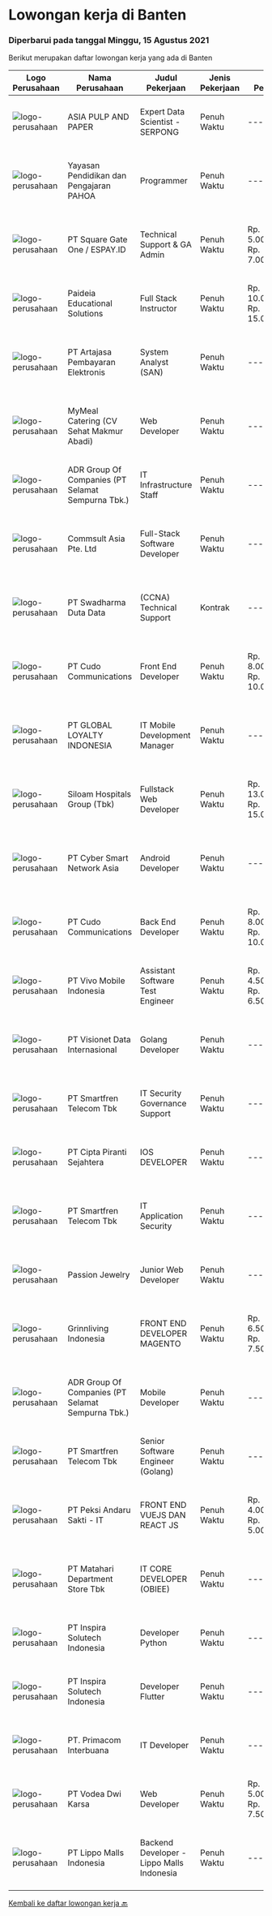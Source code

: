 
  # Lowongan kerja di Banten

  ### Diperbarui pada tanggal Minggu, 15 Agustus 2021

  Berikut merupakan daftar lowongan kerja yang ada di Banten

  |Logo Perusahaan | Nama Perusahaan | Judul Pekerjaan | Jenis Pekerjaan | Gaji Pekerjaan | Lokasi | Deskripsi | Tanggal diunggah | Pranala |
  | -------------- | --------------- | --------------- | --------- | --------- | -------------- | ------- | ----------- | ----------- |
  |![logo-perusahaan](https://image-service-cdn.seek.com.au/36a2feaca71ed37bd63769225373ce9c5cab5eea/ee4dce1061f3f616224767ad58cb2fc751b8d2dc)|ASIA PULP AND PAPER|Expert Data Scientist  - SERPONG|Penuh Waktu|---|Banten|Job Brief: We are looking for a Data Scientist who will support our forestry, product, sales, leadership and marketing teams with insights gained from...|Sabtu, 14 Agustus 2021|https://www.jobstreet.co.id/id/job/expert-data-scientist-serpong-3593514?token=0~3e6c75bb-5c40-4288-aaa1-e431a8f7e8b5&sectionRank=1&jobId=jobstreet-id-job-3593514|
|![logo-perusahaan](https://image-service-cdn.seek.com.au/505247c6f4867ee58ce25732ade777ad8ff366ad/ee4dce1061f3f616224767ad58cb2fc751b8d2dc)|Yayasan Pendidikan dan Pengajaran PAHOA|Programmer|Penuh Waktu|---|Tangerang|Tugas dan Tanggung Jawab: Membuat aplikasi baru berbasis web menggunakan bahasa pemrogaman berbasis Reactjs dan Laravel.  Persyaratan dan Kualifikasi:...|Jumat, 13 Agustus 2021|https://www.jobstreet.co.id/id/job/programmer-3592569?token=0~3e6c75bb-5c40-4288-aaa1-e431a8f7e8b5&sectionRank=2&jobId=jobstreet-id-job-3592569|
|![logo-perusahaan](https://image-service-cdn.seek.com.au/823d49bee8d79aadf0dcf90efde4e928b11c6f19/ee4dce1061f3f616224767ad58cb2fc751b8d2dc)|PT Square Gate One / ESPAY.ID|Technical Support & GA Admin|Penuh Waktu|Rp. 5.000.000-Rp. 7.000.000|Tangerang|JOB DESC TECHNICAL SUPPORT 1.   Melakukan pengecekan laptop karyawan jika ada kendala termasuk konfigursasi &amp; instalasia.   Kendala...|Jumat, 13 Agustus 2021|https://www.jobstreet.co.id/id/job/technical-support-ga-admin-3600040?token=0~3e6c75bb-5c40-4288-aaa1-e431a8f7e8b5&sectionRank=3&jobId=jobstreet-id-job-3600040|
|![logo-perusahaan](https://us.123rf.com/450wm/pavelstasevich/pavelstasevich1811/pavelstasevich181101027/112815900-stock-vector-no-image-available-icon-flat-vector.jpg?ver=6)|Paideia Educational Solutions|Full Stack Instructor|Penuh Waktu|Rp. 10.000.000-Rp. 15.000.000|Tangerang|Paideia Educational Solutions is hiring a Full Stack Engineering Fulltimer Instructor. The full-stack engineering instructor is responsible for the...|Sabtu, 14 Agustus 2021|https://www.jobstreet.co.id/id/job/full-stack-instructor-3594549?token=0~3e6c75bb-5c40-4288-aaa1-e431a8f7e8b5&sectionRank=4&jobId=jobstreet-id-job-3594549|
|![logo-perusahaan](https://image-service-cdn.seek.com.au/55aded1287383eeeb6207d2664b4836add413aaf/ee4dce1061f3f616224767ad58cb2fc751b8d2dc)|PT Artajasa Pembayaran Elektronis|System Analyst (SAN)|Penuh Waktu|---|Tangerang|AREAS OF RESPONSIBILITY: Deploy, maintain, and troubleshoot core business applications, including application servers, associated hardware, endpoints,...|Jumat, 13 Agustus 2021|https://www.jobstreet.co.id/id/job/system-analyst-san-3592555?token=0~3e6c75bb-5c40-4288-aaa1-e431a8f7e8b5&sectionRank=5&jobId=jobstreet-id-job-3592555|
|![logo-perusahaan](https://image-service-cdn.seek.com.au/3522d33a94f34d57bb98d7b4366b158484cbceef/ee4dce1061f3f616224767ad58cb2fc751b8d2dc)|MyMeal Catering (CV Sehat Makmur Abadi)|Web Developer|Penuh Waktu|---|Banten|Anda mampu mengelolah website? Jadilah Web Developerdi MyMeal Catering hanya jika Anda: Senang memperhatikan detail, mampu memperbaiki dan mengelola...|Sabtu, 14 Agustus 2021|https://www.jobstreet.co.id/id/job/web-developer-3589562?token=0~3e6c75bb-5c40-4288-aaa1-e431a8f7e8b5&sectionRank=6&jobId=jobstreet-id-job-3589562|
|![logo-perusahaan](https://image-service-cdn.seek.com.au/f52ae9a894c0832bace460ca33dca9d626d326c4/ee4dce1061f3f616224767ad58cb2fc751b8d2dc)|ADR Group Of Companies (PT Selamat Sempurna Tbk.)|IT Infrastructure Staff|Penuh Waktu|---|Banten|Job Descriptions : Contribute to and support the day-to-day operations of the overall IT infrastructure including network set-ups, hardware/software...|Kamis, 12 Agustus 2021|https://www.jobstreet.co.id/id/job/it-infrastructure-staff-3599203?token=0~3e6c75bb-5c40-4288-aaa1-e431a8f7e8b5&sectionRank=7&jobId=jobstreet-id-job-3599203|
|![logo-perusahaan](https://image-service-cdn.seek.com.au/e78672fc7b8252f45b6ded047490dc39a99dcc94/ee4dce1061f3f616224767ad58cb2fc751b8d2dc)|Commsult Asia Pte. Ltd|Full-Stack Software Developer|Penuh Waktu|---|Banten|Do you enjoy trying out new technologies? You don’t mind challenging experiments? You want your innovations to not stuck in your laptop, but to become...|Sabtu, 14 Agustus 2021|https://www.jobstreet.co.id/id/job/full-stack-software-developer-3594397?token=0~3e6c75bb-5c40-4288-aaa1-e431a8f7e8b5&sectionRank=8&jobId=jobstreet-id-job-3594397|
|![logo-perusahaan](https://image-service-cdn.seek.com.au/c9726dd48637f2122e69fa4f05bdeddb6166e3b5/ee4dce1061f3f616224767ad58cb2fc751b8d2dc)|PT Swadharma Duta Data|(CCNA) Technical Support|Kontrak|---|Tangerang|Kualifikasi : D3- S1 bidang Teknik Informatika, Ilmu Komputer Usia 20 - 30 tahun Pengalaman di bidang IT Network 1 - 2 Tahun Menguasai bidang IT...|Jumat, 13 Agustus 2021|https://www.jobstreet.co.id/id/job/ccna-technical-support-3599838?token=0~3e6c75bb-5c40-4288-aaa1-e431a8f7e8b5&sectionRank=9&jobId=jobstreet-id-job-3599838|
|![logo-perusahaan](https://image-service-cdn.seek.com.au/c59539a986780080b9b185acaa9119150e9c8af1/ee4dce1061f3f616224767ad58cb2fc751b8d2dc)|PT Cudo Communications|Front End Developer|Penuh Waktu|Rp. 8.000.000-Rp. 10.000.000|Tangerang|Perusahaan IT Software Solution, mengajak anda untuk bergabung.PERSYARATAN:1 Senior Web FrontEnd (html, js, css, jquery):Rp 8,000,000 – 10,000,000...|Sabtu, 14 Agustus 2021|https://www.jobstreet.co.id/id/job/front-end-developer-3589111?token=0~3e6c75bb-5c40-4288-aaa1-e431a8f7e8b5&sectionRank=10&jobId=jobstreet-id-job-3589111|
|![logo-perusahaan](https://image-service-cdn.seek.com.au/95cd0784468c268fc4f9348448140f01ea2254ab/ee4dce1061f3f616224767ad58cb2fc751b8d2dc)|PT GLOBAL LOYALTY INDONESIA|IT Mobile Development Manager|Penuh Waktu|---|Banten|Manage a team of developers responsible for mobile applications development, design, analyzes and monitors. Evaluates current technology. Schedules...|Jumat, 13 Agustus 2021|https://www.jobstreet.co.id/id/job/it-mobile-development-manager-3593419?token=0~3e6c75bb-5c40-4288-aaa1-e431a8f7e8b5&sectionRank=11&jobId=jobstreet-id-job-3593419|
|![logo-perusahaan](https://image-service-cdn.seek.com.au/345c1493afb46ede76c81b985551a9fc9c1945a3/ee4dce1061f3f616224767ad58cb2fc751b8d2dc)|Siloam Hospitals Group (Tbk)|Fullstack Web Developer|Penuh Waktu|Rp. 13.000.000-Rp. 15.000.000|Tangerang|General Requirements: At least Bachelor's Degree graduate of Computer Science or related Degree At least 3 years of experiences of web development...|Jumat, 13 Agustus 2021|https://www.jobstreet.co.id/id/job/fullstack-web-developer-3592837?token=0~3e6c75bb-5c40-4288-aaa1-e431a8f7e8b5&sectionRank=12&jobId=jobstreet-id-job-3592837|
|![logo-perusahaan](https://image-service-cdn.seek.com.au/58b0485462cd108cb177e5172c3cc99a4c15a514/ee4dce1061f3f616224767ad58cb2fc751b8d2dc)|PT Cyber Smart Network Asia|Android Developer|Penuh Waktu|---|Tangerang|Tugas dan Tanggung Jawab Mendesain dan mengembangkan aplikasi untuk platform Android Menerjemahkan desain dan wireframes ke dalam aplikasi yang akan...|Sabtu, 14 Agustus 2021|https://www.jobstreet.co.id/id/job/android-developer-3594121?token=0~3e6c75bb-5c40-4288-aaa1-e431a8f7e8b5&sectionRank=13&jobId=jobstreet-id-job-3594121|
|![logo-perusahaan](https://image-service-cdn.seek.com.au/c59539a986780080b9b185acaa9119150e9c8af1/ee4dce1061f3f616224767ad58cb2fc751b8d2dc)|PT Cudo Communications|Back End Developer|Penuh Waktu|Rp. 8.000.000-Rp. 10.000.000|Tangerang|Perusahaan IT Software Solution, mengajak anda untuk bergabung.PERSYARATAN:Senior BackEnd Golang:Rp 8,000,000 – 10,000,000 Minimal 1 tahun Go-Lang...|Sabtu, 14 Agustus 2021|https://www.jobstreet.co.id/id/job/back-end-developer-3589247?token=0~3e6c75bb-5c40-4288-aaa1-e431a8f7e8b5&sectionRank=14&jobId=jobstreet-id-job-3589247|
|![logo-perusahaan](https://image-service-cdn.seek.com.au/feeae89046972f2f2dfdc5f3c3574f287756fac2/ee4dce1061f3f616224767ad58cb2fc751b8d2dc)|PT Vivo Mobile Indonesia|Assistant Software Test Engineer|Penuh Waktu|Rp. 4.500.000-Rp. 6.500.000|Cikupa|Job Responsibilities:1. Responsible for the testing of software system functions and third party applications of mobile phones.2. Perform test...|Kamis, 12 Agustus 2021|https://www.jobstreet.co.id/id/job/assistant-software-test-engineer-3598834?token=0~3e6c75bb-5c40-4288-aaa1-e431a8f7e8b5&sectionRank=15&jobId=jobstreet-id-job-3598834|
|![logo-perusahaan](https://image-service-cdn.seek.com.au/7f00c3c4cf081180aeede06da509ec826da9430b/ee4dce1061f3f616224767ad58cb2fc751b8d2dc)|PT Visionet Data Internasional|Golang Developer|Penuh Waktu|---|Tangerang|Job Desc: Provide service and support to resolve related application incidents according SLA commitment. Develop application as per user requirement...|Sabtu, 14 Agustus 2021|https://www.jobstreet.co.id/id/job/golang-developer-3589646?token=0~3e6c75bb-5c40-4288-aaa1-e431a8f7e8b5&sectionRank=16&jobId=jobstreet-id-job-3589646|
|![logo-perusahaan](https://image-service-cdn.seek.com.au/c3269725c02398816cf1a7ef712f023c3ef90c81/ee4dce1061f3f616224767ad58cb2fc751b8d2dc)|PT Smartfren Telecom Tbk|IT Security Governance Support|Penuh Waktu|---|Tangerang|Job Description: Monitoring completion on any issued finding from all audit related to IT Security Follow up action plan on finding on other IT area...|Kamis, 12 Agustus 2021|https://www.jobstreet.co.id/id/job/it-security-governance-support-3599502?token=0~3e6c75bb-5c40-4288-aaa1-e431a8f7e8b5&sectionRank=17&jobId=jobstreet-id-job-3599502|
|![logo-perusahaan](https://image-service-cdn.seek.com.au/60741e7a3abc8db47bedbe47f56ef4bd736728c4/ee4dce1061f3f616224767ad58cb2fc751b8d2dc)|PT Cipta Piranti Sejahtera|IOS DEVELOPER|Penuh Waktu|---|Tangerang|PT. CPSSoft Indonesia / Accurate are looking for iOS Developer with the details of the request as belowResponbilities- Research, design, develop,...|Sabtu, 14 Agustus 2021|https://www.jobstreet.co.id/id/job/ios-developer-3600968?token=0~3e6c75bb-5c40-4288-aaa1-e431a8f7e8b5&sectionRank=18&jobId=jobstreet-id-job-3600968|
|![logo-perusahaan](https://image-service-cdn.seek.com.au/c3269725c02398816cf1a7ef712f023c3ef90c81/ee4dce1061f3f616224767ad58cb2fc751b8d2dc)|PT Smartfren Telecom Tbk|IT Application Security|Penuh Waktu|---|Tangerang|Job Description: Perform application security assessment/penetration testing on new application and existing application Serve as a subject matter...|Kamis, 12 Agustus 2021|https://www.jobstreet.co.id/id/job/it-application-security-3599486?token=0~3e6c75bb-5c40-4288-aaa1-e431a8f7e8b5&sectionRank=19&jobId=jobstreet-id-job-3599486|
|![logo-perusahaan](https://image-service-cdn.seek.com.au/99995d21e01591c7f6a1a3fe28111063919890b0/ee4dce1061f3f616224767ad58cb2fc751b8d2dc)|Passion Jewelry|Junior Web Developer|Penuh Waktu|---|Banten|Qualifications:- Bachelor’s Degree in IT Engineering or Computer Science- At least one year experience working as full stack web developer Technical...|Kamis, 12 Agustus 2021|https://www.jobstreet.co.id/id/job/junior-web-developer-3598886?token=0~3e6c75bb-5c40-4288-aaa1-e431a8f7e8b5&sectionRank=20&jobId=jobstreet-id-job-3598886|
|![logo-perusahaan](https://image-service-cdn.seek.com.au/e949af5c8a2a8e5adbceb18f99687ee451857362/ee4dce1061f3f616224767ad58cb2fc751b8d2dc)|Grinnliving Indonesia|FRONT END DEVELOPER MAGENTO|Penuh Waktu|Rp. 6.500.000-Rp. 7.500.000|Banten|Job Responsibilities : Develop website Maintenance website Requirements : Passionate about coding and programming, innovation and solving challengings...|Jumat, 13 Agustus 2021|https://www.jobstreet.co.id/id/job/front-end-developer-magento-3592164?token=0~3e6c75bb-5c40-4288-aaa1-e431a8f7e8b5&sectionRank=21&jobId=jobstreet-id-job-3592164|
|![logo-perusahaan](https://image-service-cdn.seek.com.au/99808fc383dcc1dfb2694dd297eb47c0a787a3db/ee4dce1061f3f616224767ad58cb2fc751b8d2dc)|ADR Group Of Companies (PT Selamat Sempurna Tbk.)|Mobile Developer|Penuh Waktu|---|Banten|Job Description : Create, maintain, and implement the source code to develop mobile apps and mobile platform programs that meet the needs and...|Jumat, 13 Agustus 2021|https://www.jobstreet.co.id/id/job/mobile-developer-3599723?token=0~3e6c75bb-5c40-4288-aaa1-e431a8f7e8b5&sectionRank=22&jobId=jobstreet-id-job-3599723|
|![logo-perusahaan](https://image-service-cdn.seek.com.au/c3269725c02398816cf1a7ef712f023c3ef90c81/ee4dce1061f3f616224767ad58cb2fc751b8d2dc)|PT Smartfren Telecom Tbk|Senior Software Engineer (Golang)|Penuh Waktu|---|Tangerang|Job Description: To maintain and enhance apps using GoLang Define application problem with Business Analyst and Business Users Develop solution...|Sabtu, 14 Agustus 2021|https://www.jobstreet.co.id/id/job/senior-software-engineer-golang-3594449?token=0~3e6c75bb-5c40-4288-aaa1-e431a8f7e8b5&sectionRank=23&jobId=jobstreet-id-job-3594449|
|![logo-perusahaan](https://image-service-cdn.seek.com.au/2bea6c7c3a7fcd76185eab5ece047fd3acc2c891/ee4dce1061f3f616224767ad58cb2fc751b8d2dc)|PT Peksi Andaru Sakti - IT|FRONT END VUEJS DAN REACT JS|Penuh Waktu|Rp. 4.000.000-Rp. 5.000.000|Tangerang|DESKRIPSI PEKERJAAN : Develop dan mengimplementasikan UI aplikasi kedalam platform web app dan mobile app KUALIFIKASI YANG DIBUTUHKAN : Pendidikan :...|Kamis, 12 Agustus 2021|https://www.jobstreet.co.id/id/job/front-end-vuejs-dan-react-js-3598768?token=0~3e6c75bb-5c40-4288-aaa1-e431a8f7e8b5&sectionRank=24&jobId=jobstreet-id-job-3598768|
|![logo-perusahaan](https://image-service-cdn.seek.com.au/62966460fa0b64bdd86b12be44ac76eff6d5c882/ee4dce1061f3f616224767ad58cb2fc751b8d2dc)|PT Matahari Department Store Tbk|IT CORE DEVELOPER (OBIEE)|Penuh Waktu|---|Tangerang|Responsibilities:  Manage merchandise information and database.  Provide comprehensive account analysis system.  Update the upcoming issues and the...|Jumat, 13 Agustus 2021|https://www.jobstreet.co.id/id/job/it-core-developer-obiee-3592952?token=0~3e6c75bb-5c40-4288-aaa1-e431a8f7e8b5&sectionRank=25&jobId=jobstreet-id-job-3592952|
|![logo-perusahaan](https://image-service-cdn.seek.com.au/e544e4cb5c97033e6378d675741dbf4aecd25ab3/ee4dce1061f3f616224767ad58cb2fc751b8d2dc)|PT Inspira Solutech Indonesia|Developer Python|Penuh Waktu|---|Tangerang|PT INSPIRA SOLUTECH INDONESIA , perusahaan bidang IT Services &amp; Consultant.Saat ini membuka kesempatan kerja untuk posisi sebagai berikut...|Jumat, 13 Agustus 2021|https://www.jobstreet.co.id/id/job/developer-python-3593198?token=0~3e6c75bb-5c40-4288-aaa1-e431a8f7e8b5&sectionRank=26&jobId=jobstreet-id-job-3593198|
|![logo-perusahaan](https://image-service-cdn.seek.com.au/e544e4cb5c97033e6378d675741dbf4aecd25ab3/ee4dce1061f3f616224767ad58cb2fc751b8d2dc)|PT Inspira Solutech Indonesia|Developer Flutter|Penuh Waktu|---|Tangerang|PT INSPIRA SOLUTECH INDONESIA, perusahaan bidang IT Services &amp; Consultant.Saat ini membuka kesempatan kerja untuk posisi sebagai berikut...|Jumat, 13 Agustus 2021|https://www.jobstreet.co.id/id/job/developer-flutter-3593189?token=0~3e6c75bb-5c40-4288-aaa1-e431a8f7e8b5&sectionRank=27&jobId=jobstreet-id-job-3593189|
|![logo-perusahaan](https://image-service-cdn.seek.com.au/0962bebcc73085628db47370145df1013da6fb63/ee4dce1061f3f616224767ad58cb2fc751b8d2dc)|PT. Primacom Interbuana|IT Developer|Penuh Waktu|---|Tangerang|Deskripsi pekerjaan : Membuat / mengembangkan / memperbaiki sistem aplikasi sesuai dengan kebutuhan user &amp; perusahaan. Persyaratan: Pendidikan...|Kamis, 12 Agustus 2021|https://www.jobstreet.co.id/id/job/it-developer-3599171?token=0~3e6c75bb-5c40-4288-aaa1-e431a8f7e8b5&sectionRank=28&jobId=jobstreet-id-job-3599171|
|![logo-perusahaan](https://image-service-cdn.seek.com.au/d4c70fbb3ae90300cef1898cafee2cd832662945/ee4dce1061f3f616224767ad58cb2fc751b8d2dc)|PT Vodea Dwi Karsa|Web Developer|Penuh Waktu|Rp. 5.000.000-Rp. 7.500.000|Tangerang|Job Description: Perform website development process based on requirement documents Find the best solution to the problems found during development...|Kamis, 12 Agustus 2021|https://www.jobstreet.co.id/id/job/web-developer-3599484?token=0~3e6c75bb-5c40-4288-aaa1-e431a8f7e8b5&sectionRank=29&jobId=jobstreet-id-job-3599484|
|![logo-perusahaan](https://image-service-cdn.seek.com.au/58b572149212cc87eaf655a468c6066bc3f0c081/ee4dce1061f3f616224767ad58cb2fc751b8d2dc)|PT Lippo Malls Indonesia|Backend Developer - Lippo Malls Indonesia|Penuh Waktu|---|Tangerang|Job Role: Involving the application of information technology knowledge and information technology techniques and principles for the development or...|Jumat, 13 Agustus 2021|https://www.jobstreet.co.id/id/job/backend-developer-lippo-malls-indonesia-3592994?token=0~3e6c75bb-5c40-4288-aaa1-e431a8f7e8b5&sectionRank=30&jobId=jobstreet-id-job-3592994|


  [Kembali ke daftar lowongan kerja 🔙](../README.md#daftar-lowongan-kerja)
  